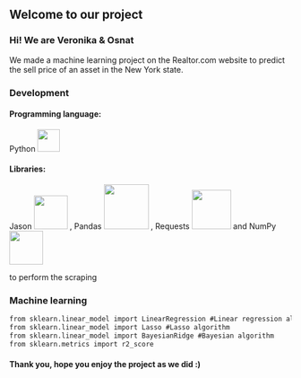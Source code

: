 ## Welcome to our project


### Hi! We are Veronika & Osnat

We made a machine learning project on the Realtor.com website to predict  the sell price of an asset
in the New York state.

### Development

#### Programming language: 
Python <img src="https://user-images.githubusercontent.com/67739639/159704982-a1efa5af-b572-4a59-9996-8edb943c3639.png" width="40">

#### Libraries: 
Jason <img src="https://miro.medium.com/max/1400/1*7I28RUYwZPeJ52uZrVtMMQ.png" width="60">
, Pandas <img src="https://upload.wikimedia.org/wikipedia/commons/e/ed/Pandas_logo.svg" width="80">
, Requests <img src="https://cdn-0.securityonline.info/wp-content/uploads/2018/06/python-request.jpeg?ezimgfmt=ng%3Awebp%2Fngcb1%2Frs%3Adevice%2Frscb1-1" width="70">
and NumPy <img src="https://numpy.org/images/logo.svg" width="60">

to perform the scraping


### Machine learning
```markdown
from sklearn.linear_model import LinearRegression #Linear regression algorithm
from sklearn.linear_model import Lasso #Lasso algorithm
from sklearn.linear_model import BayesianRidge #Bayesian algorithm
from sklearn.metrics import r2_score
```

#### Thank you, hope you enjoy the project as we did :)
